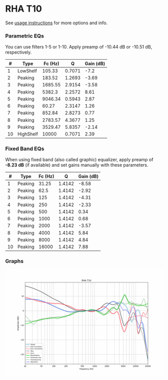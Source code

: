 # RHA T10
See [usage instructions](https://github.com/jaakkopasanen/AutoEq#usage) for more options and info.

### Parametric EQs
You can use filters 1-5 or 1-10. Apply preamp of -10.44 dB or -10.51 dB, respectively.

|   # | Type      |   Fc (Hz) |      Q |   Gain (dB) |
|-----|-----------|-----------|--------|-------------|
|   1 | LowShelf  |    105.33 | 0.7071 |       -7.2  |
|   2 | Peaking   |    183.52 | 1.2693 |       -3.69 |
|   3 | Peaking   |   1685.55 | 2.9154 |       -3.58 |
|   4 | Peaking   |   5382.3  | 2.2572 |        8.61 |
|   5 | Peaking   |   9046.34 | 0.5943 |        2.87 |
|   6 | Peaking   |     60.27 | 2.3147 |        1.26 |
|   7 | Peaking   |    852.84 | 2.8273 |        0.77 |
|   8 | Peaking   |   2783.57 | 4.3677 |        1.25 |
|   9 | Peaking   |   3529.47 | 5.8357 |       -2.14 |
|  10 | HighShelf |  10000    | 0.7071 |        2.39 |

### Fixed Band EQs
When using fixed band (also called graphic) equalizer, apply preamp of **-8.23 dB** (if available) and set gains manually with these parameters.

|   # | Type    |   Fc (Hz) |      Q |   Gain (dB) |
|-----|---------|-----------|--------|-------------|
|   1 | Peaking |     31.25 | 1.4142 |       -8.58 |
|   2 | Peaking |     62.5  | 1.4142 |       -2.92 |
|   3 | Peaking |    125    | 1.4142 |       -4.31 |
|   4 | Peaking |    250    | 1.4142 |       -2.33 |
|   5 | Peaking |    500    | 1.4142 |        0.34 |
|   6 | Peaking |   1000    | 1.4142 |        0.68 |
|   7 | Peaking |   2000    | 1.4142 |       -3.57 |
|   8 | Peaking |   4000    | 1.4142 |        5.84 |
|   9 | Peaking |   8000    | 1.4142 |        4.84 |
|  10 | Peaking |  16000    | 1.4142 |        7.88 |

### Graphs
![](./RHA%20T10.png)
